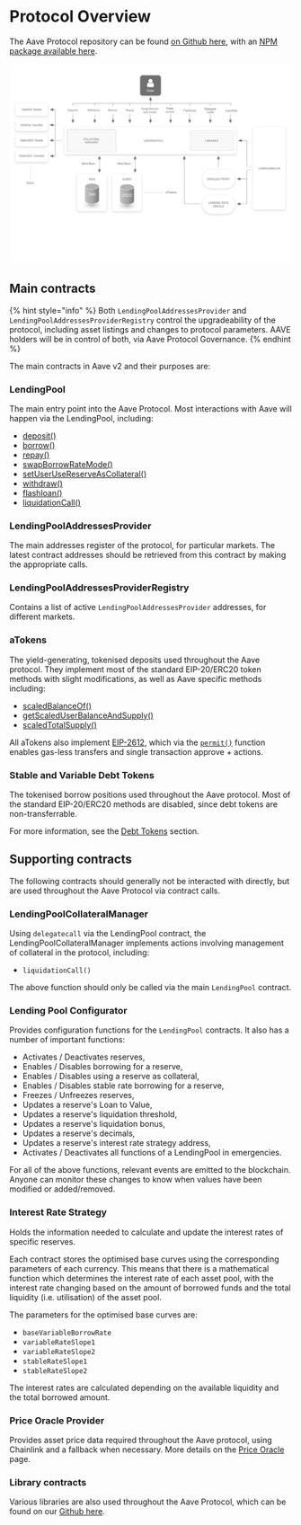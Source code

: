 # Protocol Overview

The Aave Protocol repository can be found [on Github here](https://github.com/aave/protocol-v2/tree/ice/mainnet-deployment-03-12-2020), with an [NPM package available here](https://www.npmjs.com/package/@aave/protocol-v2).

![](<../.gitbook/assets/image (1).png>)

## Main contracts

{% hint style="info" %}
Both `LendingPoolAddressesProvider` and `LendingPoolAddressesProviderRegistry` control the upgradeability of the protocol, including asset listings and changes to protocol parameters. AAVE holders will be in control of both, via Aave Protocol Governance.
{% endhint %}

The main contracts in Aave v2 and their purposes are:

### LendingPool

The main entry point into the Aave Protocol. Most interactions with Aave will happen via the LendingPool, including:

* [deposit()](lendingpool/#deposit)&#x20;
* [borrow()](lendingpool/#borrow)
* [repay()](lendingpool/#repay)
* [swapBorrowRateMode()](lendingpool/#swapborrowratemode)
* [setUserUseReserveAsCollateral()](lendingpool/#setuserusereserveascollateral)
* [withdraw()](lendingpool/#withdraw)
* [flashloan()](lendingpool/#flashloan)
* [liquidationCall()](lendingpool/#liquidationcall)

### LendingPoolAddressesProvider

The main addresses register of the protocol, for particular markets. The latest contract addresses should be retrieved from this contract by making the appropriate calls.

### LendingPoolAddressesProviderRegistry

Contains a list of active `LendingPoolAddressesProvider` addresses, for different markets.

### aTokens

The yield-generating, tokenised deposits used throughout the Aave protocol. They implement most of the standard EIP-20/ERC20 token methods with slight modifications, as well as Aave specific methods including:

* [scaledBalanceOf()](atokens/#scaledbalanceof)
* [getScaledUserBalanceAndSupply()](atokens/#getscaleduserbalanceandsupply)
* [scaledTotalSupply()](atokens/#scaledtotalsupply)

All aTokens also implement [EIP-2612](https://github.com/ethereum/EIPs/blob/8a34d644aacf0f9f8f00815307fd7dd5da07655f/EIPS/eip-2612.md), which via the [`permit()`](atokens/#permit) function enables gas-less transfers and single transaction approve + actions.&#x20;

### Stable and Variable Debt Tokens

The tokenised borrow positions used throughout the Aave protocol. Most of the standard EIP-20/ERC20 methods are disabled, since debt tokens are non-transferrable.

For more information, see the [Debt Tokens](debt-tokens/) section.

## Supporting contracts

The following contracts should generally not be interacted with directly, but are used throughout the Aave Protocol via contract calls.

### LendingPoolCollateralManager

Using `delegatecall` via the LendingPool contract, the LendingPoolCollateralManager implements actions involving management of collateral in the protocol, including:

* `liquidationCall()`

The above function should only be called via the main `LendingPool` contract.

### Lending Pool Configurator

Provides configuration functions for the `LendingPool` contracts. It also has a number of important functions:

* Activates / Deactivates reserves,
* Enables / Disables borrowing for a reserve,
* Enables / Disables using a reserve as collateral,
* Enables / Disables stable rate borrowing for a reserve,
* Freezes / Unfreezes reserves,
* Updates a reserve's Loan to Value,
* Updates a reserve's liquidation threshold,
* Updates a reserve's liquidation bonus,
* Updates a reserve's decimals,
* Updates a reserve's interest rate strategy address,
* Activates / Deactivates all functions of a LendingPool in emergencies.

For all of the above functions, relevant events are emitted to the blockchain. Anyone can monitor these changes to know when values have been modified or added/removed.

### Interest Rate Strategy

Holds the information needed to calculate and update the interest rates of specific reserves.

Each contract stores the optimised base curves using the corresponding parameters of each currency. This means that there is a mathematical function which determines the interest rate of each asset pool, with the interest rate changing based on the amount of borrowed funds and the total liquidity (i.e. utilisation) of the asset pool.

The parameters for the optimised base curves are:

* `baseVariableBorrowRate`
* `variableRateSlope1`
* `variableRateSlope2`
* `stableRateSlope1`
* `stableRateSlope2`

The interest rates are calculated depending on the available liquidity and the total borrowed amount.

### Price Oracle Provider

Provides asset price data required throughout the Aave protocol, using Chainlink and a fallback when necessary. More details on the [Price Oracle](price-oracle/) page.

### Library contracts

Various libraries are also used throughout the Aave Protocol, which can be found on our [Github here](https://github.com/aave/protocol-v2/tree/master/contracts/protocol/libraries).
